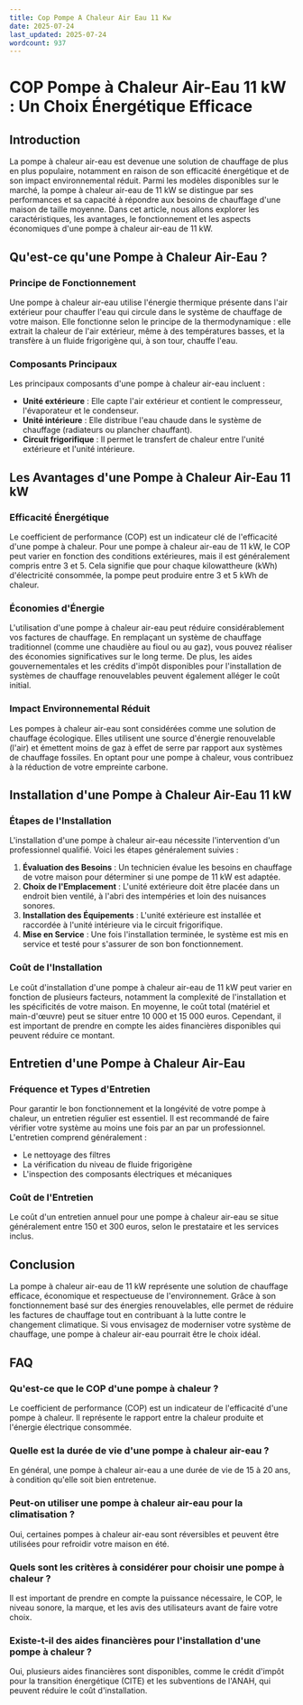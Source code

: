 ```yaml
---
title: Cop Pompe A Chaleur Air Eau 11 Kw
date: 2025-07-24
last_updated: 2025-07-24
wordcount: 937
---
```


# COP Pompe à Chaleur Air-Eau 11 kW : Un Choix Énergétique Efficace

## Introduction

La pompe à chaleur air-eau est devenue une solution de chauffage de plus en plus populaire, notamment en raison de son efficacité énergétique et de son impact environnemental réduit. Parmi les modèles disponibles sur le marché, la pompe à chaleur air-eau de 11 kW se distingue par ses performances et sa capacité à répondre aux besoins de chauffage d'une maison de taille moyenne. Dans cet article, nous allons explorer les caractéristiques, les avantages, le fonctionnement et les aspects économiques d'une pompe à chaleur air-eau de 11 kW.

## Qu'est-ce qu'une Pompe à Chaleur Air-Eau ?

### Principe de Fonctionnement

Une pompe à chaleur air-eau utilise l'énergie thermique présente dans l'air extérieur pour chauffer l'eau qui circule dans le système de chauffage de votre maison. Elle fonctionne selon le principe de la thermodynamique : elle extrait la chaleur de l'air extérieur, même à des températures basses, et la transfère à un fluide frigorigène qui, à son tour, chauffe l'eau.

### Composants Principaux

Les principaux composants d'une pompe à chaleur air-eau incluent :

- **Unité extérieure** : Elle capte l'air extérieur et contient le compresseur, l'évaporateur et le condenseur.
- **Unité intérieure** : Elle distribue l'eau chaude dans le système de chauffage (radiateurs ou plancher chauffant).
- **Circuit frigorifique** : Il permet le transfert de chaleur entre l'unité extérieure et l'unité intérieure.

## Les Avantages d'une Pompe à Chaleur Air-Eau 11 kW

### Efficacité Énergétique

Le coefficient de performance (COP) est un indicateur clé de l'efficacité d'une pompe à chaleur. Pour une pompe à chaleur air-eau de 11 kW, le COP peut varier en fonction des conditions extérieures, mais il est généralement compris entre 3 et 5. Cela signifie que pour chaque kilowattheure (kWh) d'électricité consommée, la pompe peut produire entre 3 et 5 kWh de chaleur.

### Économies d'Énergie

L'utilisation d'une pompe à chaleur air-eau peut réduire considérablement vos factures de chauffage. En remplaçant un système de chauffage traditionnel (comme une chaudière au fioul ou au gaz), vous pouvez réaliser des économies significatives sur le long terme. De plus, les aides gouvernementales et les crédits d'impôt disponibles pour l'installation de systèmes de chauffage renouvelables peuvent également alléger le coût initial.

### Impact Environnemental Réduit

Les pompes à chaleur air-eau sont considérées comme une solution de chauffage écologique. Elles utilisent une source d'énergie renouvelable (l'air) et émettent moins de gaz à effet de serre par rapport aux systèmes de chauffage fossiles. En optant pour une pompe à chaleur, vous contribuez à la réduction de votre empreinte carbone.

## Installation d'une Pompe à Chaleur Air-Eau 11 kW

### Étapes de l'Installation

L'installation d'une pompe à chaleur air-eau nécessite l'intervention d'un professionnel qualifié. Voici les étapes généralement suivies :

1. **Évaluation des Besoins** : Un technicien évalue les besoins en chauffage de votre maison pour déterminer si une pompe de 11 kW est adaptée.
2. **Choix de l'Emplacement** : L'unité extérieure doit être placée dans un endroit bien ventilé, à l'abri des intempéries et loin des nuisances sonores.
3. **Installation des Équipements** : L'unité extérieure est installée et raccordée à l'unité intérieure via le circuit frigorifique.
4. **Mise en Service** : Une fois l'installation terminée, le système est mis en service et testé pour s'assurer de son bon fonctionnement.

### Coût de l'Installation

Le coût d'installation d'une pompe à chaleur air-eau de 11 kW peut varier en fonction de plusieurs facteurs, notamment la complexité de l'installation et les spécificités de votre maison. En moyenne, le coût total (matériel et main-d'œuvre) peut se situer entre 10 000 et 15 000 euros. Cependant, il est important de prendre en compte les aides financières disponibles qui peuvent réduire ce montant.

## Entretien d'une Pompe à Chaleur Air-Eau

### Fréquence et Types d'Entretien

Pour garantir le bon fonctionnement et la longévité de votre pompe à chaleur, un entretien régulier est essentiel. Il est recommandé de faire vérifier votre système au moins une fois par an par un professionnel. L'entretien comprend généralement :

- Le nettoyage des filtres
- La vérification du niveau de fluide frigorigène
- L'inspection des composants électriques et mécaniques

### Coût de l'Entretien

Le coût d'un entretien annuel pour une pompe à chaleur air-eau se situe généralement entre 150 et 300 euros, selon le prestataire et les services inclus.

## Conclusion

La pompe à chaleur air-eau de 11 kW représente une solution de chauffage efficace, économique et respectueuse de l'environnement. Grâce à son fonctionnement basé sur des énergies renouvelables, elle permet de réduire les factures de chauffage tout en contribuant à la lutte contre le changement climatique. Si vous envisagez de moderniser votre système de chauffage, une pompe à chaleur air-eau pourrait être le choix idéal.

## FAQ

### Qu'est-ce que le COP d'une pompe à chaleur ?

Le coefficient de performance (COP) est un indicateur de l'efficacité d'une pompe à chaleur. Il représente le rapport entre la chaleur produite et l'énergie électrique consommée.

### Quelle est la durée de vie d'une pompe à chaleur air-eau ?

En général, une pompe à chaleur air-eau a une durée de vie de 15 à 20 ans, à condition qu'elle soit bien entretenue.

### Peut-on utiliser une pompe à chaleur air-eau pour la climatisation ?

Oui, certaines pompes à chaleur air-eau sont réversibles et peuvent être utilisées pour refroidir votre maison en été.

### Quels sont les critères à considérer pour choisir une pompe à chaleur ?

Il est important de prendre en compte la puissance nécessaire, le COP, le niveau sonore, la marque, et les avis des utilisateurs avant de faire votre choix.

### Existe-t-il des aides financières pour l'installation d'une pompe à chaleur ?

Oui, plusieurs aides financières sont disponibles, comme le crédit d'impôt pour la transition énergétique (CITE) et les subventions de l'ANAH, qui peuvent réduire le coût d'installation.